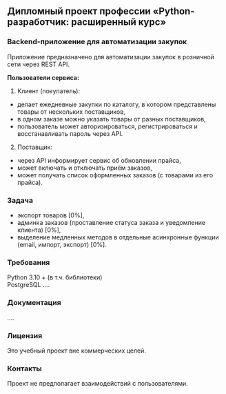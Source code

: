 ## Дипломный проект профессии «Python-разработчик: расширенный курс»
### Backend-приложение для автоматизации закупок
Приложение предназначено для автоматизации закупок в розничной сети через REST API.

**Пользователи сервиса:**

1. Клиент (покупатель):

- делает ежедневные закупки по каталогу, в котором представлены товары от нескольких поставщиков,
- в одном заказе можно указать товары от разных поставщиков,
- пользователь может авторизироваться, регистрироваться и восстанавливать пароль через API.
    
2. Поставщик:

- через API информирует сервис об обновлении прайса,
- может включать и отключать приём заказов,
- может получать список оформленных заказов (с товарами из его прайса).

### Задача
* экспорт товаров [0%], 
* админка заказов (проставление статуса заказа и уведомление клиента) [0%],
* выделение медленных методов в отдельные асинхронные функции (email, импорт, экспорт) [0%].

### Требования
Python 3.10 +  (в т.ч. библиотеки)  
PostgreSQL
....

### Документация
....

### Лицензия
Это учебный проект вне коммерческих целей.

### Контакты
Проект не предполагает взаимодействий с пользователями.

   

